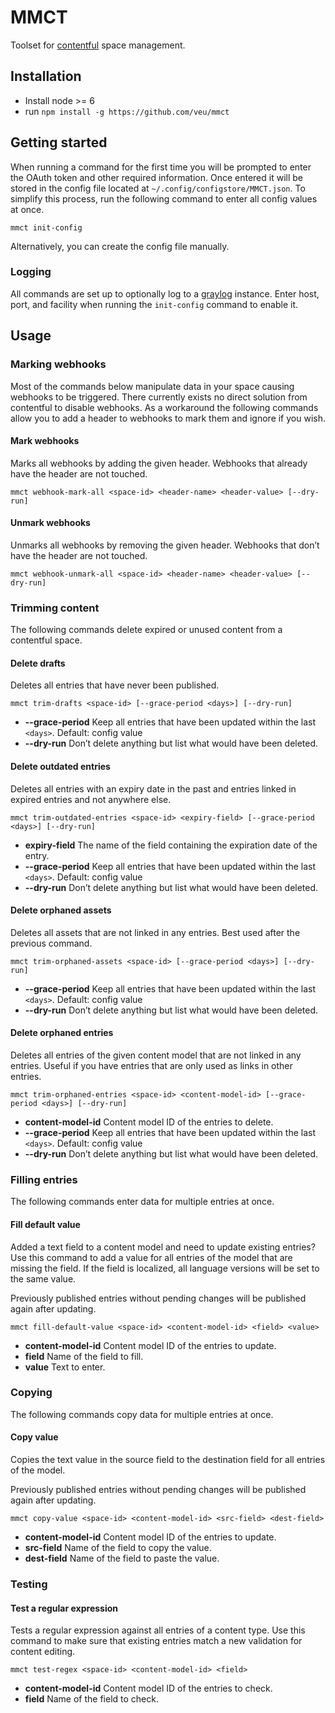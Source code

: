 MMCT
==============================

Toolset for [contentful](https://www.contentful.com/) space management.

## Installation

* Install node >= 6
* run `npm install -g https://github.com/veu/mmct`

## Getting started

When running a command for the first time you will be prompted to enter the OAuth token and other required information.
Once entered it will be stored in the config file located at `~/.config/configstore/MMCT.json`.
To simplify this process, run the following command to enter all config values at once.

```
mmct init-config
```

Alternatively, you can create the config file manually.

### Logging

All commands are set up to optionally log to a [graylog](https://www.graylog.org/) instance.
Enter host, port, and facility when running the `init-config` command to enable it.

## Usage

### Marking webhooks

Most of the commands below manipulate data in your space causing webhooks to be triggered.
There currently exists no direct solution from contentful to disable webhooks.
As a workaround the following commands allow you to add a header to webhooks to mark them and ignore if you wish.

#### Mark webhooks

Marks all webhooks by adding the given header. Webhooks that already have the header are not touched.

```
mmct webhook-mark-all <space-id> <header-name> <header-value> [--dry-run]
```

#### Unmark webhooks

Unmarks all webhooks by removing the given header. Webhooks that don’t have the header are not touched.

```
mmct webhook-unmark-all <space-id> <header-name> <header-value> [--dry-run]
```

### Trimming content

The following commands delete expired or unused content from a contentful space.

#### Delete drafts

Deletes all entries that have never been published.

```
mmct trim-drafts <space-id> [--grace-period <days>] [--dry-run]
```

* **--grace-period** Keep all entries that have been updated within the last `<days>`. Default: config value
* **--dry-run** Don’t delete anything but list what would have been deleted.

#### Delete outdated entries

Deletes all entries with an expiry date in the past and entries linked in expired entries and not anywhere else.

```
mmct trim-outdated-entries <space-id> <expiry-field> [--grace-period <days>] [--dry-run]
```

* **expiry-field** The name of the field containing the expiration date of the entry.
* **--grace-period** Keep all entries that have been updated within the last `<days>`. Default: config value
* **--dry-run** Don’t delete anything but list what would have been deleted.

#### Delete orphaned assets

Deletes all assets that are not linked in any entries. Best used after the previous command.

```
mmct trim-orphaned-assets <space-id> [--grace-period <days>] [--dry-run]
```

* **--grace-period** Keep all entries that have been updated within the last `<days>`. Default: config value
* **--dry-run** Don’t delete anything but list what would have been deleted.

#### Delete orphaned entries

Deletes all entries of the given content model that are not linked in any entries.
Useful if you have entries that are only used as links in other entries.

```
mmct trim-orphaned-entries <space-id> <content-model-id> [--grace-period <days>] [--dry-run]
```

* **content-model-id** Content model ID of the entries to delete.
* **--grace-period** Keep all entries that have been updated within the last `<days>`. Default: config value
* **--dry-run** Don’t delete anything but list what would have been deleted.

### Filling entries

The following commands enter data for multiple entries at once.

#### Fill default value

Added a text field to a content model and need to update existing entries?
Use this command to add a value for all entries of the model that are missing the field.
If the field is localized, all language versions will be set to the same value.

Previously published entries without pending changes will be published again after updating.

```
mmct fill-default-value <space-id> <content-model-id> <field> <value>
```

* **content-model-id** Content model ID of the entries to update.
* **field** Name of the field to fill.
* **value** Text to enter.

### Copying

The following commands copy data for multiple entries at once.

#### Copy value

Copies the text value in the source field to the destination field for all entries of the model.

Previously published entries without pending changes will be published again after updating.

```
mmct copy-value <space-id> <content-model-id> <src-field> <dest-field>
```

* **content-model-id** Content model ID of the entries to update.
* **src-field** Name of the field to copy the value.
* **dest-field** Name of the field to paste the value.

### Testing

#### Test a regular expression

Tests a regular expression against all entries of a content type.
Use this command to make sure that existing entries match a new validation for content editing.

```
mmct test-regex <space-id> <content-model-id> <field>
```

* **content-model-id** Content model ID of the entries to check.
* **field** Name of the field to check.

